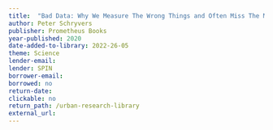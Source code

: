 ```yaml
---
title:  "Bad Data: Why We Measure The Wrong Things and Often Miss The Metrics That Matter"
author: Peter Schryvers
publisher: Prometheus Books
year-published: 2020
date-added-to-library: 2022-26-05
theme: Science
lender-email:
lender: SPIN 
borrower-email:
borrowed: no
return-date:
clickable: no
return_path: /urban-research-library
external_url: 
---
```

